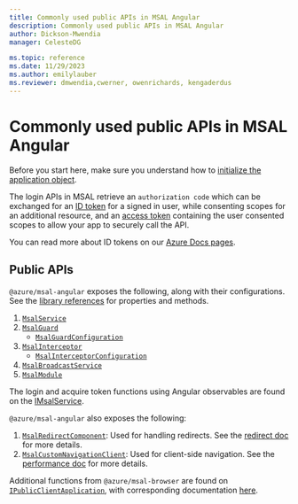 ```yaml
---
title: Commonly used public APIs in MSAL Angular
description: Commonly used public APIs in MSAL Angular
author: Dickson-Mwendia
manager: CelesteDG

ms.topic: reference
ms.date: 11/29/2023
ms.author: emilylauber
ms.reviewer: dmwendia,cwerner, owenrichards, kengaderdus
---
```


# Commonly used public APIs in MSAL Angular

Before you start here, make sure you understand how to [initialize the application object](https://github.com/AzureAD/microsoft-authentication-library-for-js/blob/dev/lib/msal-angular/docs/initialization.md).

The login APIs in MSAL retrieve an `authorization code` which can be exchanged for an [ID token](https://docs.microsoft.com/azure/active-directory/develop/id-tokens) for a signed in user, while consenting scopes for an additional resource, and an [access token](https://docs.microsoft.com/azure/active-directory/develop/access-tokens) containing the user consented scopes to allow your app to securely call the API.

You can read more about ID tokens on our [Azure Docs pages](https://docs.microsoft.com/azure/active-directory/develop/id-tokens).

## Public APIs

`@azure/msal-angular` exposes the following, along with their configurations. See the [library references](https://azuread.github.io/microsoft-authentication-library-for-js/ref/modules/_azure_msal_angular.html) for properties and methods.  

1. [`MsalService`](https://github.com/AzureAD/microsoft-authentication-library-for-js/blob/dev/lib/msal-angular/src/msal.service.ts/)
1. [`MsalGuard`](https://github.com/AzureAD/microsoft-authentication-library-for-js/blob/dev/lib/msal-angular/src/msal.guard.ts/)
    * [`MsalGuardConfiguration`](https://github.com/AzureAD/microsoft-authentication-library-for-js/blob/dev/lib/msal-angular/src/msal.guard.config.ts/)
1. [`MsalInterceptor`](https://github.com/AzureAD/microsoft-authentication-library-for-js/blob/dev/lib/msal-angular/src/msal.interceptor.ts/)
    * [`MsalInterceptorConfiguration`](https://github.com/AzureAD/microsoft-authentication-library-for-js/blob/dev/lib/msal-angular/src/msal.interceptor.config.ts/)
1. [`MsalBroadcastService`](https://github.com/AzureAD/microsoft-authentication-library-for-js/blob/dev/lib/msal-angular/src/msal.broadcast.service.ts/)
1. [`MsalModule`](https://github.com/AzureAD/microsoft-authentication-library-for-js/blob/dev/lib/msal-angular/src/msal.module.ts/)


The login and acquire token functions using Angular observables are found on the [IMsalService](https://github.com/AzureAD/microsoft-authentication-library-for-js/blob/dev/lib/msal-angular/src/IMsalService.ts/).

`@azure/msal-angular` also exposes the following:

1. [`MsalRedirectComponent`](https://github.com/AzureAD/microsoft-authentication-library-for-js/blob/dev/lib/msal-angular/src/msal.redirect.component.ts): Used for handling redirects. See the [redirect doc](https://github.com/AzureAD/microsoft-authentication-library-for-js/blob/dev/lib/msal-angular/docs/redirects.md) for more details.
1. [`MsalCustomNavigationClient`](https://github.com/AzureAD/microsoft-authentication-library-for-js/blob/dev/lib/msal-angular/src/msal.navigation.client.ts): Used for client-side navigation. See the [performance doc](https://github.com/AzureAD/microsoft-authentication-library-for-js/blob/dev/lib/msal-angular/docs/performance.md) for more details.

Additional functions from `@azure/msal-browser` are found on [`IPublicClientApplication`](https://github.com/AzureAD/microsoft-authentication-library-for-js/blob/dev/lib/msal-browser/src/app/IPublicClientApplication.ts), with corresponding documentation [here](https://github.com/AzureAD/microsoft-authentication-library-for-js/blob/dev/lib/msal-browser/docs/login-user.md).
